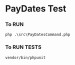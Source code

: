 # PayDates Test

### To RUN

`php .\src\PayDatesCommand.php `

### To RUN TESTS

`vendor/bin/phpunit`



